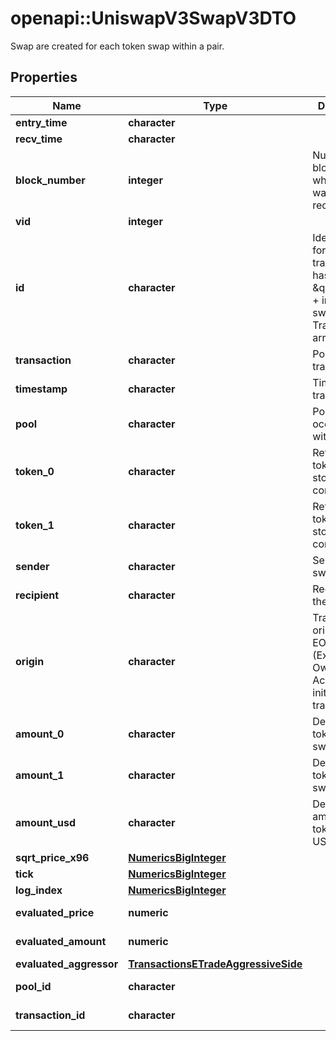 # openapi::UniswapV3SwapV3DTO

Swap are created for each token swap within a pair.

## Properties
Name | Type | Description | Notes
------------ | ------------- | ------------- | -------------
**entry_time** | **character** |  | [optional] 
**recv_time** | **character** |  | [optional] 
**block_number** | **integer** | Number of block in which entity was recorded. | [optional] 
**vid** | **integer** |  | [optional] 
**id** | **character** | Identifier, format: transaction hash + \&quot;#\&quot; + index in swaps Transaction array. | [optional] 
**transaction** | **character** | Pointer to transaction. | [optional] 
**timestamp** | **character** | Timestamp of transaction. | [optional] 
**pool** | **character** | Pool swap occured within. | [optional] 
**token_0** | **character** | Reference to token0 as stored in pair contract. | [optional] 
**token_1** | **character** | Reference to token1 as stored in pair contract. | [optional] 
**sender** | **character** | Sender of the swap. | [optional] 
**recipient** | **character** | Recipient of the swap. | [optional] 
**origin** | **character** | Transaction origin: the EOA (Externally Owned Account) that initiated the transaction | [optional] 
**amount_0** | **character** | Delta of token0 swapped. | [optional] 
**amount_1** | **character** | Delta of token1 swapped. | [optional] 
**amount_usd** | **character** | Derived amount of tokens sold in USD. | [optional] 
**sqrt_price_x96** | [**NumericsBigInteger**](NumericsBigInteger.md) |  | [optional] 
**tick** | [**NumericsBigInteger**](NumericsBigInteger.md) |  | [optional] 
**log_index** | [**NumericsBigInteger**](NumericsBigInteger.md) |  | [optional] 
**evaluated_price** | **numeric** |  | [optional] [readonly] 
**evaluated_amount** | **numeric** |  | [optional] [readonly] 
**evaluated_aggressor** | [**TransactionsETradeAggressiveSide**](TransactionsETradeAggressiveSide.md) |  | [optional] 
**pool_id** | **character** |  | [optional] [readonly] 
**transaction_id** | **character** |  | [optional] [readonly] 


